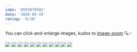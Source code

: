 ```yaml
---
isbn: '0593079582'
date: '2020-09-19'
rating: '9/10'
---
```


You can click-and-enlarge images, kudos to [image-zoom](https://github.com/rpearce/image-zoom) 🔍✅

![](/images/make-time/make-time-02.jpg)
![](/images/make-time/make-time-03.jpg)
![](/images/make-time/make-time-04.jpg)
![](/images/make-time/make-time-05.jpg)
![](/images/make-time/make-time-06.jpg)
![](/images/make-time/make-time-07.jpg)
![](/images/make-time/make-time-08.jpg)
![](/images/make-time/make-time-09.jpg)
![](/images/make-time/make-time-10.jpg)
![](/images/make-time/make-time-11.jpg)
![](/images/make-time/make-time-12.jpg)
